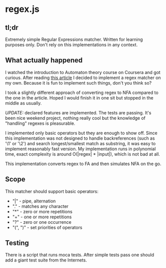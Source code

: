 regex.js
========

tl;dr
-----

Extremely simple Regular Expressions matcher. Written for learning purposes
only. Don't rely on this implementations in any context.

What actually happened
----------------------

I watched the introduction to Automaton theory course on Coursera and got
curious.  After reading [this article](http://swtch.com/~rsc/regexp/) I decided
to implement a regex matcher on my own. Because it is fun to implement such
things, don't you think so?

I took a slightly different approach of converting regex to NFA compared to the
one in the article. Hoped I would finish it in one sit but stopped in the middle
as usually.

*UPDATE:* declared features are implemented. The tests are passing. It's been
nice weekend project, nothing really cool but the knowledge of "handling"
regexes is pleasurable.

I implemented only basic operators but they are enough to show off. Since this
implementation was not designed to handle backreferences (such as '\1' or '\2')
and search longest/smallest match as substring, it was easy to implement
reasonably fast version. My implementation runs in polynomial time, exact
complexity is around O(|regex| * |input|), which is not bad at all.

This implementation converts regex to FA and then simulates NFA on the go.

Scope
-----

This matcher should support basic operators:

- "|" - pipe, alternation
- "." - matches any character
- "*" - zero or more repetitions
- "+" - one or more repetitions
- "?" - zero or one occurrence
- "(", ")" - set priorities of operators

Testing
-------

There is a script that runs moca tests. After simple tests pass one should add
a giant test suite from the Internets.

